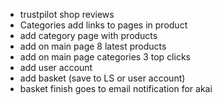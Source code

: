 - trustpilot shop reviews
- Categories add links to pages in product
- add category page with products
- add on main page 8 latest products
- add on main page categories 3 top clicks
- add user account
- add basket (save to LS or user account)
- basket finish goes to email notification for akai
